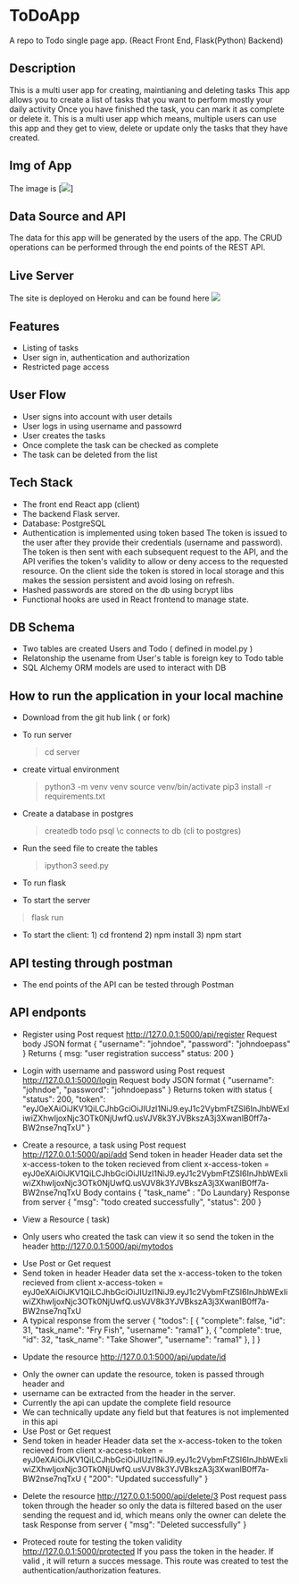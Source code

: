 # ToDoApp
A repo to Todo single page app. (React Front End, Flask(Python) Backend)

## Description
This is a multi user app for creating, maintianing and deleting tasks
This app allows you to create a list of tasks that you want to perform mostly your daily activity
Once you have finished the task, you can mark it as complete or delete it.
This is a multi user app which means, multiple users can use this app and they get to view, delete or update only the tasks that they have created.

## Img of App
The image is [<img src="./client/public/images/todoApp.png">]

## Data Source and API
The data for this app will be generated by the users of the app.
The CRUD operations can be performed through the end points of the REST API. 

## Live Server
The site is deployed on Heroku and can be found here [<img src="./rs_backend/images/rentMySpace.png">](https://rentmyspace.surge.sh/)

## Features
* Listing of tasks
* User sign in, authentication and authorization
* Restricted page access

## User Flow
* User signs into account with user details
* User logs in using username and passowrd
* User creates the tasks
* Once complete the task can be checked as complete
* The task can be deleted from the list

## Tech Stack
* The front end React app (client)
* The backend Flask server.
* Database: PostgreSQL 
* Authentication is implemented using token based
    The token is issued to the user after they provide their credentials 
    (username and password). The token is then sent with each subsequent request to the API, and the API verifies the token's validity to allow or deny access to the requested resource.
    On the client side the token is stored in local storage and this makes the session persistent and avoid losing on refresh.
* Hashed passwords are stored on the db using bcrypt libs
* Functional hooks are used in React frontend to manage state.

## DB Schema
* Two tables are created Users and Todo ( defined in model.py )
* Relatonship the usename from User's table is foreign key to Todo table
* SQL Alchemy ORM models are used to interact with DB

## How to run the application in your local machine
* Download from the git hub link ( or fork)

* To run server
    >cd server
* create virtual environment
    >python3 -m venv venv
    >source venv/bin/activate
    >pip3 install -r requirements.txt
* Create a database in postgres
    >createdb todo
    >psql \c connects to db (cli to postgres)
* Run the seed file to create the tables
    >ipython3 seed.py
* To run flask
* To start the server 
> flask run

* To start the client: 1) cd frontend 2) npm install 3) npm start

## API testing through postman
* The end points of the API can be tested through Postman

## API endponts
* Register using Post request
http://127.0.0.1:5000/api/register
Request body JSON format
{ "username": "johndoe", "password": "johndoepass" }
Returns
{ msg: "user registration success" status: 200 }

* Login with username and password using Post request
http://127.0.0.1:5000/login
Request body JSON format
{ "username": "johndoe", "password": "johndoepass" }
Returns token with status
{
    "status": 200,
    "token": "eyJ0eXAiOiJKV1QiLCJhbGciOiJIUzI1NiJ9.eyJ1c2VybmFtZSI6InJhbWExIiwiZXhwIjoxNjc3OTk0NjUwfQ.usVJV8k3YJVBkszA3j3XwanlB0ff7a-BW2nse7nqTxU"
}

* Create a resource, a task using Post request
http://127.0.0.1:5000/api/add
Send token in header
Header data set the x-access-token to the token recieved from client
x-access-token = eyJ0eXAiOiJKV1QiLCJhbGciOiJIUzI1NiJ9.eyJ1c2VybmFtZSI6InJhbWExIiwiZXhwIjoxNjc3OTk0NjUwfQ.usVJV8k3YJVBkszA3j3XwanlB0ff7a-BW2nse7nqTxU
Body contains
{ "task_name" : "Do Laundary}
Response from server
{
    "msg": "todo created successfully",
    "status": 200
}

* View a Resource ( task) 
* Only users who created the task can view it so send the token in the header
http://127.0.0.1:5000/api/mytodos
- Use Post or Get request
- Send token in header
Header data set the x-access-token to the token recieved from client
x-access-token = eyJ0eXAiOiJKV1QiLCJhbGciOiJIUzI1NiJ9.eyJ1c2VybmFtZSI6InJhbWExIiwiZXhwIjoxNjc3OTk0NjUwfQ.usVJV8k3YJVBkszA3j3XwanlB0ff7a-BW2nse7nqTxU
- A typical response from  the server
{
    "todos": [
        {
            "complete": false,
            "id": 31,
            "task_name": "Fry Fish",
            "username": "rama1"
        },
        {
            "complete": true,
            "id": 32,
            "task_name": "Take Shower",
            "username": "rama1"
        },
    ]
}

* Update the resource
http://127.0.0.1:5000/api/update/id
- Only the owner can update the resource, token is passed through header and
- username can be extracted from the header in the server.
- Currently the api can update the complete field resource
- We can technically update any field but that features is not implemented in  this api
- Use Post or Get request
- Send token in header
Header data set the x-access-token to the token recieved from client
x-access-token = eyJ0eXAiOiJKV1QiLCJhbGciOiJIUzI1NiJ9.eyJ1c2VybmFtZSI6InJhbWExIiwiZXhwIjoxNjc3OTk0NjUwfQ.usVJV8k3YJVBkszA3j3XwanlB0ff7a-BW2nse7nqTxU
{
    "200": "Updated successfully"
}

* Delete the resource
http://127.0.0.1:5000/api/delete/3
Post request pass token through the header so only the data is filtered based
on the user sending the request and id, which means only the owner can delete the task
Response from server
{
    "msg": "Deleted successfully"
}

* Proteced route for testing the token validity
http://127.0.0.1:5000/protected
If you pass the token in the header. If valid , it will return a succes message.
This route was created to test the authentication/authorization features.



